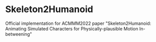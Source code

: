 # Skeleton2Humanoid

Official implementation for ACMMM2022 paper "Skeleton2Humanoid: Animating Simulated Characters for
Physically-plausible Motion In-betweening"

